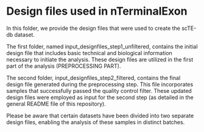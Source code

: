 # Design files used in nTerminalExon

In this folder, we provide the design files that were used to create the scTE-db dataset.

The first folder, named input_designfiles_step1_unfiltered, contains the initial design file that includes basic technical and biological information necessary to initiate the analysis. These design files are utilized in the first part of the analysis (PREPROCESSING PART).

The second folder, input_designfiles_step2_filtered, contains the final design file generated during the preprocessing step. This file incorporates samples that successfully passed the quality control filter. These updated design files were employed as input for the second step (as detailed in the general README file of this repository).

Please be aware that certain datasets have been divided into two separate design files, enabling the analysis of these samples in distinct batches.
